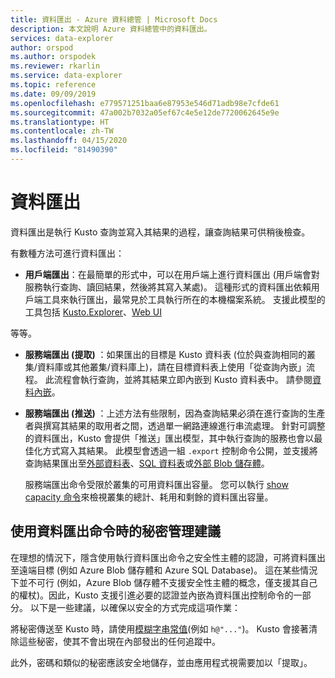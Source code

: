 ```yaml
---
title: 資料匯出 - Azure 資料總管 | Microsoft Docs
description: 本文說明 Azure 資料總管中的資料匯出。
services: data-explorer
author: orspod
ms.author: orspodek
ms.reviewer: rkarlin
ms.service: data-explorer
ms.topic: reference
ms.date: 09/09/2019
ms.openlocfilehash: e779571251baa6e87953e546d71adb98e7cfde61
ms.sourcegitcommit: 47a002b7032a05ef67c4e5e12de7720062645e9e
ms.translationtype: HT
ms.contentlocale: zh-TW
ms.lasthandoff: 04/15/2020
ms.locfileid: "81490390"
---
```

# <a name="data-export"></a>資料匯出

資料匯出是執行 Kusto 查詢並寫入其結果的過程，讓查詢結果可供稍後檢查。

有數種方法可進行資料匯出：

* **用戶端匯出**：在最簡單的形式中，可以在用戶端上進行資料匯出 (用戶端會對服務執行查詢、讀回結果，然後將其寫入某處)。 這種形式的資料匯出依賴用戶端工具來執行匯出，最常見於工具執行所在的本機檔案系統。 支援此模型的工具包括 [Kusto.Explorer](../../tools/kusto-explorer.md)、[Web UI](https://docs.microsoft.com/azure/data-explorer/web-query-data) 


 等等。

* **服務端匯出 (提取)** ：如果匯出的目標是 Kusto 資料表 (位於與查詢相同的叢集/資料庫或其他叢集/資料庫上)，請在目標資料表上使用「從查詢內嵌」流程。 此流程會執行查詢，並將其結果立即內嵌到 Kusto 資料表中。 請參閱[資料內嵌](../data-ingestion/index.md)。



* **服務端匯出 (推送)** ：上述方法有些限制，因為查詢結果必須在進行查詢的生產者與撰寫其結果的取用者之間，透過單一網路連線進行串流處理。 針對可調整的資料匯出，Kusto 會提供「推送」匯出模型，其中執行查詢的服務也會以最佳化方式寫入其結果。 此模型會透過一組 `.export` 控制命令公開，並支援將查詢結果匯出至[外部資料表](export-data-to-an-external-table.md)、[SQL 資料表](export-data-to-sql.md)或[外部 Blob 儲存體](export-data-to-storage.md)。
  
  服務端匯出命令受限於叢集的可用資料匯出容量。 
  您可以執行 [show capacity 命令](../../management/diagnostics.md#show-capacity)來檢視叢集的總計、耗用和剩餘的資料匯出容量。

## <a name="recommendations-for-secret-management-when-using-data-export-commands"></a>使用資料匯出命令時的秘密管理建議

在理想的情況下，隱含使用執行資料匯出命令之安全性主體的認證，可將資料匯出至遠端目標 (例如 Azure Blob 儲存體和 Azure SQL Database)。 這在某些情況下並不可行 (例如，Azure Blob 儲存體不支援安全性主體的概念，僅支援其自己的權杖)。因此，Kusto 支援引進必要的認證並內嵌為資料匯出控制命令的一部分。 以下是一些建議，以確保以安全的方式完成這項作業：

將秘密傳送至 Kusto 時，請使用[模糊字串常值](../../query/scalar-data-types/string.md#obfuscated-string-literals)(例如 `h@"..."`)。
Kusto 會接著清除這些秘密，使其不會出現在內部發出的任何追蹤中。

此外，密碼和類似的秘密應該安全地儲存，並由應用程式視需要加以「提取」。
